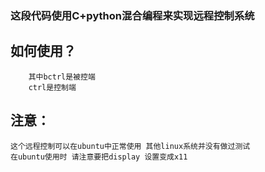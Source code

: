 ### 这段代码使用C+python混合编程来实现远程控制系统

## 如何使用？ 
        其中bctrl是被控端
        ctrl是控制端
## 注意：
    这个远程控制可以在ubuntu中正常使用 其他linux系统并没有做过测试
    在ubuntu使用时 请注意要把display 设置变成x11

